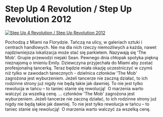 Step Up 4 Revolution / Step Up Revolution 2012 
=============
[![Step Up 4 Revolution / Step Up Revolution 2012 ](http://vidos.pl/images/player.gif)](http://vidos.pl/step-up-4-revolution-step-up-revolution-2012)

 Pochodzą z Miami na Florydzie. Tańczą na ulicy, w galeriach sztuki i centrach handlowych. Nie ma dla nich rzeczy niemożliwych a każda, nawet najdziwniejsza lokalizacja może stać się parkietem. Nazywają się 'The Mob'. Grupie przewodzi niejaki Sean. Pewnego dnia chłopak spotyka piękną nieznajomą o imieniu Emily. Dziewczyna przyjechała do Miami aby zostać profesjonalną tancerką. Teraz będzie miała okazję uczestniczyć w czymś  niż tylko w zawodach tanecznych - dzielnica członków 'The Mob' zagrożona jest wyburzeniem. Jeżeli tancerze nie zaczną działać, to ich rodzinne strony już nigdy nie będą takie jak dawniej. To nie jest tylko rewolucja w tańcu – to taniec stanie się rewolucją!  O marzenia warto walczyć za wszelką cenę.   ... członków 'The Mob' zagrożona jest wyburzeniem. Jeżeli tancerze nie zaczną działać, to ich rodzinne strony już nigdy nie będą takie jak dawniej. To nie jest tylko rewolucja w tańcu – to taniec stanie się rewolucją!  O marzenia warto walczyć za wszelką cenę.
